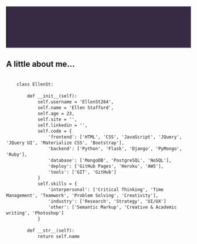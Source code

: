 <!--
**EllenSt264/EllenSt264** is a ✨ _special_ ✨ repository because its `README.md` (this file) appears on your GitHub profile.

Here are some ideas to get you started:

- 🔭 I’m currently working on ...
- 🌱 I’m currently learning ...
- 👯 I’m looking to collaborate on ...
- 🤔 I’m looking for help with ...
- 💬 Ask me about ...
- 📫 How to reach me: ...
- 😄 Pronouns: ...
- ⚡ Fun fact: ...
-->

![Header gif](media/header.gif)

## A little about me... 
```

    class EllenSt:

        def __init__(self):
            self.username = 'EllenSt264',
            self.name = 'Ellen Stafford',
            self.age = 23,
            self.site = '',
            self.linkedin = '',
            self.code = {
                'frontend': ['HTML', 'CSS', 'JavaScript', 'JQuery', 'JQuery UI', 'Materialize CSS', 'Bootstrap'],
                'backend': ['Python', 'Flask', 'Django', 'PyMongo', 'Ruby'],
                'database': ['MongoDB', 'PostgreSQL', 'NoSQL'],
                'deploy': ['GitHub Pages', 'Heroku', 'AWS'],
                'tools': ['GIT', 'GitHub']
            }
            self.skills = {
                'interpersonal': ['Critical Thinking', 'Time Management', 'Teamwork', 'Problem Solving', 'Creativity'],
                'industry': ['Research', 'Strategy', 'UI/UX']
                'other': ['Semantic Markup', 'Creative & Academic writing', 'Photoshop']
            }

        def __str__(self):
            return self.name

```

## 